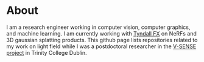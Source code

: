 # About

I am a research engineer working in computer vision, computer graphics, and machine learning. I am currently working with <a href="https://tyndallfx.com/index.php/about-us/">Tyndall FX</a> on NeRFs and 3D gaussian splatting products.
This github page lists repositories related to my work on light field while I was a postdoctoral researcher in the <a href="https://v-sense.scss.tcd.ie/">V-SENSE project</a> in Trinity College Dublin.
